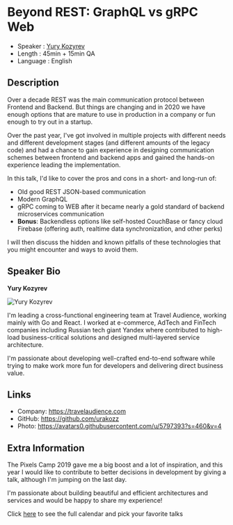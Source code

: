 Beyond REST: GraphQL vs gRPC Web
=================================================

* Speaker   : [Yury Kozyrev](https://pixels.camp/urakozz)
* Length    : 45min + 15min QA
* Language  : English

Description
-----------

Over a decade REST was the main communication protocol between Frontend and Backend. But things are changing and in 2020 we have enough options that are mature to use in production in a company or fun enough to try out in a startup.

Over the past year, I've got involved in multiple projects with different needs and different development stages (and different amounts of the legacy code) and had a chance to gain experience in designing communication schemes between frontend and backend apps and gained the hands-on experience leading the implementation.

In this talk, I'd like to cover the pros and cons in a short- and long-run of:
- Old good REST JSON-based communication
- Modern GraphQL
- gRPC coming to WEB after it became nearly a gold standard of backend microservices communication
- **Bonus**: Backendless options like self-hosted CouchBase or fancy cloud Firebase (offering auth, realtime data synchronization, and other perks)

I will then discuss the hidden and known pitfalls of these technologies that you might encounter and ways to avoid them.

Speaker Bio
-----------

**Yury Kozyrev**

![Yury Kozyrev](https://avatars3.githubusercontent.com/u/5797393?v=4)

I'm leading a cross-functional engineering team at Travel Audience, working mainly with Go and React.
I worked at e-commerce, AdTech and FinTech companies including Russian tech giant Yandex where contributed to high-load business-critical solutions and designed multi-layered service architecture.

I'm passionate about developing well-crafted end-to-end software while trying to make work more fun for developers and delivering direct business value.

Links
-----

* Company: https://travelaudience.com
* GitHub: https://github.com/urakozz
* Photo: https://avatars0.githubusercontent.com/u/5797393?s=460&v=4

Extra Information
-----------------

The Pixels Camp 2019 gave me a big boost and a lot of inspiration, and this year I would like to contribute to better decisions in development by giving a talk, although I'm jumping on the last day.

I'm passionate about building beautiful and efficient architectures and services and would be happy to share my experience!

Click [here][1] to see the full calendar and pick your favorite talks

[1]: https://pixels.camp/schedule/
